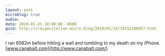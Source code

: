 ```yaml
---
layout: post
microblog: true
audio: 
date: 2010-01-23 18:00:00 -0600
guid: http://craigmcclellan.micro.blog/2010/01/24/t8152108957.html
---
```

I ran 6582m before hitting a wall and tumbling to my death on my iPhone. [www.canabalt.com](http://www.canabalt.com/)
